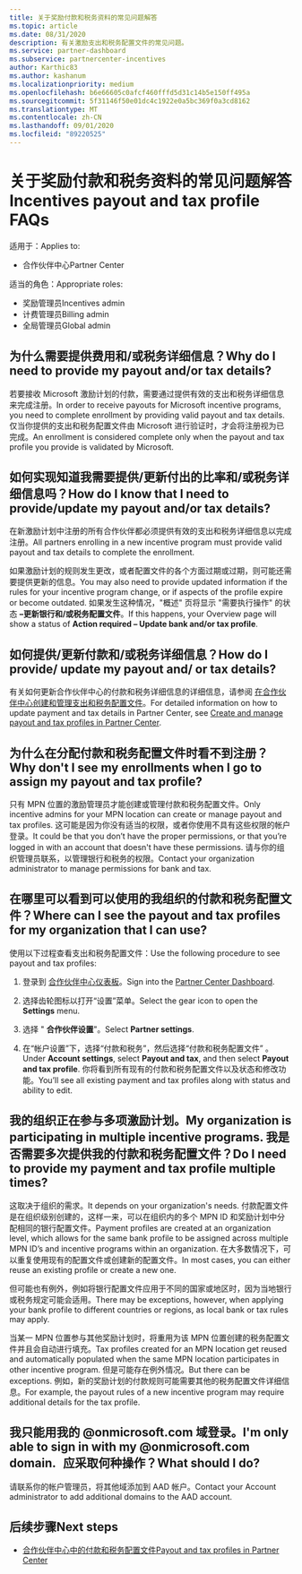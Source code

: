 ```yaml
---
title: 关于奖励付款和税务资料的常见问题解答
ms.topic: article
ms.date: 08/31/2020
description: 有关激励支出和税务配置文件的常见问题。
ms.service: partner-dashboard
ms.subservice: partnercenter-incentives
author: Karthic83
ms.author: kashanum
ms.localizationpriority: medium
ms.openlocfilehash: b6e66605c0afcf460fffd5d31c14b5e150ff495a
ms.sourcegitcommit: 5f31146f50e01dc4c1922e0a5bc369f0a3cd8162
ms.translationtype: MT
ms.contentlocale: zh-CN
ms.lasthandoff: 09/01/2020
ms.locfileid: "89220525"
---
```

# <a name="incentives-payout-and-tax-profile-faqs"></a><span data-ttu-id="5cead-103">关于奖励付款和税务资料的常见问题解答</span><span class="sxs-lookup"><span data-stu-id="5cead-103">Incentives payout and tax profile FAQs</span></span>

<span data-ttu-id="5cead-104">适用于：</span><span class="sxs-lookup"><span data-stu-id="5cead-104">Applies to:</span></span>

- <span data-ttu-id="5cead-105">合作伙伴中心</span><span class="sxs-lookup"><span data-stu-id="5cead-105">Partner Center</span></span>

<span data-ttu-id="5cead-106">适当的角色：</span><span class="sxs-lookup"><span data-stu-id="5cead-106">Appropriate roles:</span></span>

- <span data-ttu-id="5cead-107">奖励管理员</span><span class="sxs-lookup"><span data-stu-id="5cead-107">Incentives admin</span></span>
- <span data-ttu-id="5cead-108">计费管理员</span><span class="sxs-lookup"><span data-stu-id="5cead-108">Billing admin</span></span>
- <span data-ttu-id="5cead-109">全局管理员</span><span class="sxs-lookup"><span data-stu-id="5cead-109">Global admin</span></span>

## <a name="why-do-i-need-to-provide-my-payout-andor-tax-details"></a><span data-ttu-id="5cead-110">为什么需要提供费用和/或税务详细信息？</span><span class="sxs-lookup"><span data-stu-id="5cead-110">Why do I need to provide my payout and/or tax details?</span></span>

<span data-ttu-id="5cead-111">若要接收 Microsoft 激励计划的付款，需要通过提供有效的支出和税务详细信息来完成注册。</span><span class="sxs-lookup"><span data-stu-id="5cead-111">In order to receive payouts for Microsoft incentive programs, you need to complete enrollment by providing valid payout and tax details.</span></span> <span data-ttu-id="5cead-112">仅当你提供的支出和税务配置文件由 Microsoft 进行验证时，才会将注册视为已完成。</span><span class="sxs-lookup"><span data-stu-id="5cead-112">An enrollment is considered complete only when the payout and tax profile you provide is validated by Microsoft.</span></span>

## <a name="how-do-i-know-that-i-need-to-provideupdate-my-payout-andor-tax-details"></a><span data-ttu-id="5cead-113">如何实现知道我需要提供/更新付出的比率和/或税务详细信息吗？</span><span class="sxs-lookup"><span data-stu-id="5cead-113">How do I know that I need to provide/update my payout and/or tax details?</span></span>

<span data-ttu-id="5cead-114">在新激励计划中注册的所有合作伙伴都必须提供有效的支出和税务详细信息以完成注册。</span><span class="sxs-lookup"><span data-stu-id="5cead-114">All partners enrolling in a new incentive program must provide valid payout and tax details to complete the enrollment.</span></span>

<span data-ttu-id="5cead-115">如果激励计划的规则发生更改，或者配置文件的各个方面过期或过期，则可能还需要提供更新的信息。</span><span class="sxs-lookup"><span data-stu-id="5cead-115">You may also need to provide updated information if the rules for your incentive program change, or if aspects of the profile expire or become outdated.</span></span> <span data-ttu-id="5cead-116">如果发生这种情况，"概述" 页将显示 "需要执行操作" 的状态 **–更新银行和/或税务配置文件**。</span><span class="sxs-lookup"><span data-stu-id="5cead-116">If this happens, your Overview page will show a status of **Action required – Update bank and/or tax profile**.</span></span>

## <a name="how-do-i-provide-update-my-payout-and-or-tax-details"></a><span data-ttu-id="5cead-117">如何提供/更新付款和/或税务详细信息？</span><span class="sxs-lookup"><span data-stu-id="5cead-117">How do I provide/ update my payout and/ or tax details?</span></span>

<span data-ttu-id="5cead-118">有关如何更新合作伙伴中心的付款和税务详细信息的详细信息，请参阅 [在合作伙伴中心创建和管理支出和税务配置文件](https://docs.microsoft.com/partner-center/incentives-create-and-manage-your-payout-and-tax-profiles.md)。</span><span class="sxs-lookup"><span data-stu-id="5cead-118">For detailed information on how to update payment and tax details in Partner Center, see [Create and manage payout and tax profiles in Partner Center](https://docs.microsoft.com/partner-center/incentives-create-and-manage-your-payout-and-tax-profiles.md).</span></span>

## <a name="why-dont-i-see-my-enrollments-when-i-go-to-assign-my-payout-and-tax-profile"></a><span data-ttu-id="5cead-119">为什么在分配付款和税务配置文件时看不到注册？</span><span class="sxs-lookup"><span data-stu-id="5cead-119">Why don't I see my enrollments when I go to assign my payout and tax profile?</span></span>

<span data-ttu-id="5cead-120">只有 MPN 位置的激励管理员才能创建或管理付款和税务配置文件。</span><span class="sxs-lookup"><span data-stu-id="5cead-120">Only incentive admins for your MPN location can create or manage payout and tax profiles.</span></span> <span data-ttu-id="5cead-121">这可能是因为你没有适当的权限，或者你使用不具有这些权限的帐户登录。</span><span class="sxs-lookup"><span data-stu-id="5cead-121">It could be that you don’t have the proper permissions, or that you’re logged in with an account that doesn't have these permissions.</span></span> <span data-ttu-id="5cead-122">请与你的组织管理员联系，以管理银行和税务的权限。</span><span class="sxs-lookup"><span data-stu-id="5cead-122">Contact your organization administrator to manage permissions for bank and tax.</span></span>

## <a name="where-can-i-see-the-payout-and-tax-profiles-for-my-organization-that-i-can-use"></a><span data-ttu-id="5cead-123">在哪里可以看到可以使用的我组织的付款和税务配置文件？</span><span class="sxs-lookup"><span data-stu-id="5cead-123">Where can I see the payout and tax profiles for my organization that I can use?</span></span>

<span data-ttu-id="5cead-124">使用以下过程查看支出和税务配置文件：</span><span class="sxs-lookup"><span data-stu-id="5cead-124">Use the following procedure to see payout and tax profiles:</span></span>

1. <span data-ttu-id="5cead-125">登录到 [合作伙伴中心仪表板](https://partner.microsoft.com/dashboard)。</span><span class="sxs-lookup"><span data-stu-id="5cead-125">Sign into the [Partner Center Dashboard](https://partner.microsoft.com/dashboard).</span></span>

2. <span data-ttu-id="5cead-126">选择齿轮图标以打开“设置”菜单。</span><span class="sxs-lookup"><span data-stu-id="5cead-126">Select the gear icon to open the **Settings** menu.</span></span>

3. <span data-ttu-id="5cead-127">选择 " **合作伙伴设置**"。</span><span class="sxs-lookup"><span data-stu-id="5cead-127">Select **Partner settings**.</span></span>

4. <span data-ttu-id="5cead-128">在“帐户设置”下，选择“付款和税务”，然后选择“付款和税务配置文件”  。</span><span class="sxs-lookup"><span data-stu-id="5cead-128">Under **Account settings**, select **Payout and tax**, and then select **Payout and tax profile**.</span></span> <span data-ttu-id="5cead-129">你将看到所有现有的付款和税务配置文件以及状态和修改功能。</span><span class="sxs-lookup"><span data-stu-id="5cead-129">You’ll see all existing payment and tax profiles along with status and ability to edit.</span></span>

## <a name="my-organization-is-participating-in-multiple-incentive-programs-do-i-need-to-provide-my-payment-and-tax-profile-multiple-times"></a><span data-ttu-id="5cead-130">我的组织正在参与多项激励计划。</span><span class="sxs-lookup"><span data-stu-id="5cead-130">My organization is participating in multiple incentive programs.</span></span> <span data-ttu-id="5cead-131">我是否需要多次提供我的付款和税务配置文件？</span><span class="sxs-lookup"><span data-stu-id="5cead-131">Do I need to provide my payment and tax profile multiple times?</span></span>

<span data-ttu-id="5cead-132">这取决于组织的需求。</span><span class="sxs-lookup"><span data-stu-id="5cead-132">It depends on your organization's needs.</span></span> <span data-ttu-id="5cead-133">付款配置文件是在组织级别创建的，这样一来，可以在组织内的多个 MPN ID 和奖励计划中分配相同的银行配置文件。</span><span class="sxs-lookup"><span data-stu-id="5cead-133">Payment profiles are created at an organization level, which allows for the same bank profile to be assigned across multiple MPN ID’s and incentive programs within an organization.</span></span> <span data-ttu-id="5cead-134">在大多数情况下，可以重复使用现有的配置文件或创建新的配置文件。</span><span class="sxs-lookup"><span data-stu-id="5cead-134">In most cases, you can either reuse an existing profile or create a new one.</span></span>

<span data-ttu-id="5cead-135">但可能也有例外，例如将银行配置文件应用于不同的国家或地区时，因为当地银行或税务规定可能会适用。</span><span class="sxs-lookup"><span data-stu-id="5cead-135">There may be exceptions, however, when applying your bank profile to different countries or regions, as local bank or tax rules may apply.</span></span>

<span data-ttu-id="5cead-136">当某一 MPN 位置参与其他奖励计划时，将重用为该 MPN 位置创建的税务配置文件并且会自动进行填充。</span><span class="sxs-lookup"><span data-stu-id="5cead-136">Tax profiles created for an MPN location get reused and automatically populated when the same MPN location participates in other incentive program.</span></span> <span data-ttu-id="5cead-137">但是可能存在例外情况。</span><span class="sxs-lookup"><span data-stu-id="5cead-137">But there can be exceptions.</span></span> <span data-ttu-id="5cead-138">例如，新的奖励计划的付款规则可能需要其他的税务配置文件详细信息。</span><span class="sxs-lookup"><span data-stu-id="5cead-138">For example, the payout rules of a new incentive program may require additional details for the tax profile.</span></span>  

## <a name="im-only-able-to-sign-in-with-my-onmicrosoftcom-domain-what-should-i-do"></a><span data-ttu-id="5cead-139">我只能用我的 @onmicrosoft.com 域登录。</span><span class="sxs-lookup"><span data-stu-id="5cead-139">I'm only able to sign in with my @onmicrosoft.com domain.</span></span> <span data-ttu-id="5cead-140">  应采取何种操作？</span><span class="sxs-lookup"><span data-stu-id="5cead-140">What should I do?</span></span>

<span data-ttu-id="5cead-141">请联系你的帐户管理员，将其他域添加到 AAD 帐户。</span><span class="sxs-lookup"><span data-stu-id="5cead-141">Contact your Account administrator to add additional domains to the AAD account.</span></span>

## <a name="next-steps"></a><span data-ttu-id="5cead-142">后续步骤</span><span class="sxs-lookup"><span data-stu-id="5cead-142">Next steps</span></span>

- [<span data-ttu-id="5cead-143">合作伙伴中心中的付款和税务配置文件</span><span class="sxs-lookup"><span data-stu-id="5cead-143">Payout and tax profiles in Partner Center</span></span>](incentives-create-and-manage-your-payout-and-tax-profiles.md)